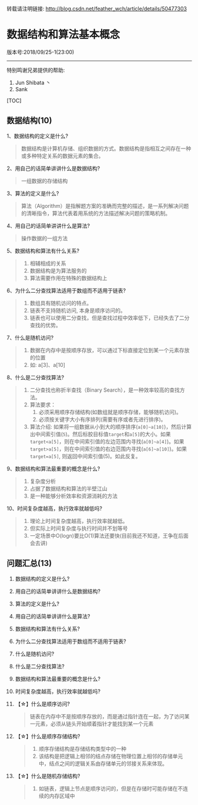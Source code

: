 转载请注明链接: http://blog.csdn.net/feather_wch/article/details/50477303

# 数据结构和算法基本概念

版本号:2018/09/25-1(23:00)

---

特别鸣谢兄弟提供的帮助:
1. Jun Shibata 丶
1. Sank


[TOC]

## 数据结构(10)


1、数据结构的定义是什么?
> 数据结构是计算机存储、组织数据的方式。数据结构是指相互之间存在一种或多种特定关系的数据元素的集合。

2、用自己的话简单讲讲什么是数据结构?
> 一组数据的存储结构

3、算法的定义是什么?
> 算法（Algorithm）是指解题方案的准确而完整的描述，是一系列解决问题的清晰指令，算法代表着用系统的方法描述解决问题的策略机制。

4、用自己的话简单讲讲什么是算法?
> 操作数据的一组方法

5、数据结构和算法有什么关系?
> 1. 相辅相成的关系
> 1. 数据结构是为算法服务的
> 1. 算法需要作用在特殊的数据结构上

6、为什么二分查找算法适用于数组而不适用于链表?
> 1. 数组具有随机访问的特点。
> 1. 链表不支持随机访问, 本身是顺序访问的。
> 1. 链表也可以使用二分查找，但是查找过程中效率低下，已经失去了二分查找的优势。

7、什么是随机访问?
> 1. 数据在内存中是按顺序存放，可以通过下标直接定位到某一个元素存放的位置
> 1. 如: a[3]、a[10]

8、什么是二分查找算法?
> 1. 二分查找也称折半查找（Binary Search），是一种效率较高的查找方法。
> 1. 算法要求：
>     1. 必须采用顺序存储结构(如数组就是顺序存储，能够随机访问)。
>     1. 必须按关键字大小有序排列(需要有序或者先进行排序)。
> 1. 算法介绍:
>      如果将一组数据从小到大的顺序排序(`a[0]~a[10]`)，然后计算出中间索引值(`5`)。然后标胶目标值`target`和`a[5]`的大小。如果`target<a[5]`，则在中间索引值的左边范围内寻找(`a[0]~a[4]`)。如果`target>a[5]`，则在中间索引值的右边范围内寻找(`a[6]~a[10]`)。如果`target=a[5]`, 则返回中间索引值(5)。如此反复。

9、数据结构和算法最重要的概念是什么?
> 1. 复杂度分析
> 1. 占据了数据结构和算法的半壁江山
> 1. 是一种能够分析效率和资源消耗的方法

10、时间复杂度越高，执行效率就越低吗?
> 1. 理论上时间复杂度越高，执行效率就越低。
> 1. 但实际上时间复杂度与执行时间并不划等号
> 1. 一定场景中O(logn)要比O(1)算法还要快(目前我还不知道，王争在后面会去讲)

## 问题汇总(13)

1. 数据结构的定义是什么?
1. 用自己的话简单讲讲什么是数据结构?
1. 算法的定义是什么?
1. 用自己的话简单讲讲什么是算法?
1. 数据结构和算法有什么关系?
1. 为什么二分查找算法适用于数组而不适用于链表?
1. 什么是随机访问?
1. 什么是二分查找算法?
1. 数据结构和算法最重要的概念是什么?
1. 时间复杂度越高，执行效率就越低吗?
1. 【☆】什么是顺序访问?
    > 链表在内存中不是按顺序存放的，而是通过指针连在一起，为了访问某一元素，必须从链头开始顺着指针才能找到某一个元素

1. 【☆】什么是顺序存储结构?
    > 1. 顺序存储结构是存储结构类型中的一种
    > 1. 该结构是把逻辑上相邻的结点存储在物理位置上相邻的存储单元中，结点之间的逻辑关系由存储单元的邻接关系来体现。

1. 【☆】什么是随机存储结构?
    > 1. 如链表，逻辑上节点是顺序访问的，但是在存储时可能存储在不连续的内存区域中
